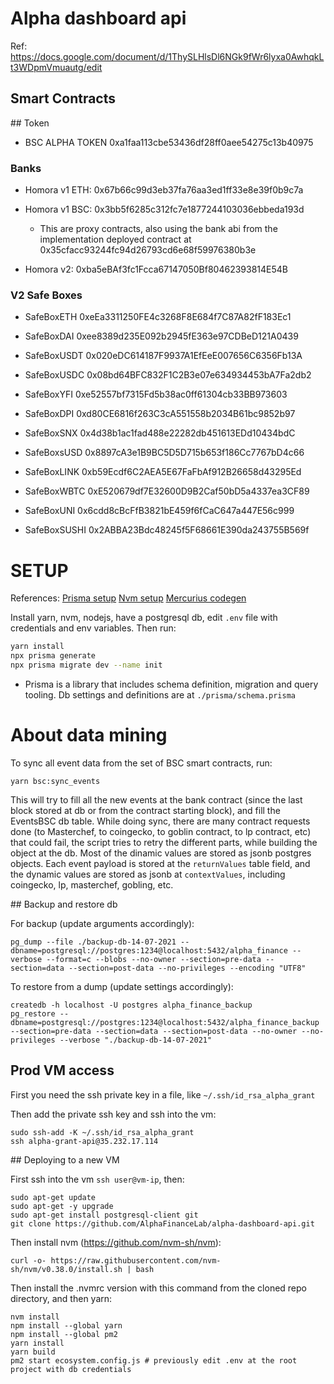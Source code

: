 # Alpha dashboard api

Ref:
https://docs.google.com/document/d/1ThySLHlsDl6NGk9fWr6lyxa0AwhqkLt3WDpmVmuautg/edit


## Smart Contracts

## Token

- BSC ALPHA TOKEN 0xa1faa113cbe53436df28ff0aee54275c13b40975

### Banks

- Homora v1 ETH: 0x67b66c99d3eb37fa76aa3ed1ff33e8e39f0b9c7a

- Homora v1 BSC: 0x3bb5f6285c312fc7e1877244103036ebbeda193d
  * This are proxy contracts, also using the bank abi from the implementation deployed contract at 0x35cfacc93244fc94d26793cd6e68f59976380b3e

- Homora v2: 0xba5eBAf3fc1Fcca67147050Bf80462393814E54B

### V2 Safe Boxes
* SafeBoxETH 0xeEa3311250FE4c3268F8E684f7C87A82fF183Ec1

* SafeBoxDAI 0xee8389d235E092b2945fE363e97CDBeD121A0439

* SafeBoxUSDT 0x020eDC614187F9937A1EfEeE007656C6356Fb13A

* SafeBoxUSDC 0x08bd64BFC832F1C2B3e07e634934453bA7Fa2db2

* SafeBoxYFI 0xe52557bf7315Fd5b38ac0ff61304cb33BB973603

* SafeBoxDPI 0xd80CE6816f263C3cA551558b2034B61bc9852b97

* SafeBoxSNX 0x4d38b1ac1fad488e22282db451613EDd10434bdC

* SafeBoxsUSD 0x8897cA3e1B9BC5D5D715b653f186Cc7767bD4c66

* SafeBoxLINK 0xb59Ecdf6C2AEA5E67FaFbAf912B26658d43295Ed

* SafeBoxWBTC 0xE520679df7E32600D9B2Caf50bD5a4337ea3CF89

* SafeBoxUNI 0x6cdd8cBcFfB3821bE459f6fCaC647a447E56c999

* SafeBoxSUSHI 0x2ABBA23Bdc48245f5F68661E390da243755B569f


# SETUP

References:
[Prisma setup](https://www.prisma.io/docs/getting-started/setup-prisma/start-from-scratch/install-prisma-client-typescript-postgres/)
[Nvm setup](https://github.com/nvm-sh/nvm)
[Mercurius codegen](https://github.com/mercurius-js/mercurius/blob/master/docs/typescript.md)

Install yarn, nvm, nodejs, have a postgresql db, edit `.env` file with credentials and env variables. Then run:
```sh
yarn install
npx prisma generate
npx prisma migrate dev --name init 
```

* Prisma is a library that includes schema definition, migration and query tooling. Db settings and definitions
are at `./prisma/schema.prisma`



# About data mining

To sync all event data from the set of BSC smart contracts, run:
```
yarn bsc:sync_events
```

This will try to fill all the new events at the bank contract (since the last block stored at db or from the contract starting block), and fill the EventsBSC db table. While doing sync, there are many contract requests done (to Masterchef, to coingecko, to goblin contract, to lp contract, etc) that could fail, the script tries to retry the different parts, while building the object at the db. Most of the dinamic values are stored as jsonb postgres objects. Each event payload is stored at the `returnValues` table field, and the dynamic values are stored as jsonb at `contextValues`, including coingecko, lp, masterchef, gobling, etc.


## Backup and restore db

For backup (update arguments accordingly):
```
pg_dump --file ./backup-db-14-07-2021 --dbname=postgresql://postgres:1234@localhost:5432/alpha_finance --verbose --format=c --blobs --no-owner --section=pre-data --section=data --section=post-data --no-privileges --encoding "UTF8"
```

To restore from a dump (update settings accordingly):

```
createdb -h localhost -U postgres alpha_finance_backup
pg_restore --dbname=postgresql://postgres:1234@localhost:5432/alpha_finance_backup --section=pre-data --section=data --section=post-data --no-owner --no-privileges --verbose "./backup-db-14-07-2021"
```

## Prod VM access

First you need the ssh private key in a file, like `~/.ssh/id_rsa_alpha_grant`

Then add the private ssh key and ssh into the vm:
```
sudo ssh-add -K ~/.ssh/id_rsa_alpha_grant
ssh alpha-grant-api@35.232.17.114
```

## Deploying to a new VM

First ssh into the vm `ssh user@vm-ip`, then:
```
sudo apt-get update
sudo apt-get -y upgrade
sudo apt-get install postgresql-client git
git clone https://github.com/AlphaFinanceLab/alpha-dashboard-api.git
```

Then install nvm (https://github.com/nvm-sh/nvm):
```
curl -o- https://raw.githubusercontent.com/nvm-sh/nvm/v0.38.0/install.sh | bash
```

Then install the .nvmrc version with this command from the cloned repo directory, and then yarn:
```
nvm install
npm install --global yarn
npm install --global pm2
yarn install
yarn build
pm2 start ecosystem.config.js # previously edit .env at the root project with db credentials
```

